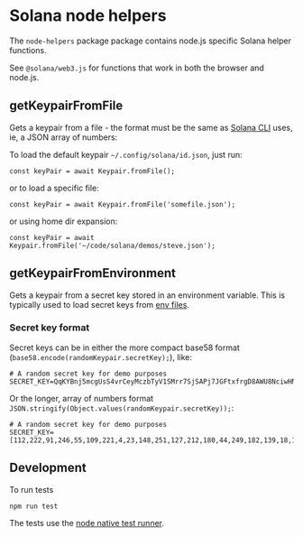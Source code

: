 # Solana node helpers

The `node-helpers` package package contains node.js specific Solana helper functions.

See `@solana/web3.js` for functions that work in both the browser and node.js.

## getKeypairFromFile

Gets a keypair from a file - the format must be the same as [Solana CLI](https://docs.solana.com/wallet-guide/file-system-wallet) uses, ie, a JSON array of numbers:

To load the default keypair `~/.config/solana/id.json`, just run:

```
const keyPair = await Keypair.fromFile();
```

or to load a specific file:

```
const keyPair = await Keypair.fromFile('somefile.json');
```

or using home dir expansion:

```
const keyPair = await Keypair.fromFile('~/code/solana/demos/steve.json');
```

## getKeypairFromEnvironment

Gets a keypair from a secret key stored in an environment variable. This is typically used to load secret keys from [env files](https://stackoverflow.com/questions/68267862/what-is-an-env-or-dotenv-file-exactly).

### Secret key format

Secret keys can be in either the more compact base58 format (`base58.encode(randomKeypair.secretKey);`), like:

```
# A random secret key for demo purposes
SECRET_KEY=QqKYBnj5mcgUsS4vrCeyMczbTyV1SMrr7SjSAPj7JGFtxfrgD8AWU8NciwHNCbmkscbvj4HdeEen42GDBSHCj1N
```

Or the longer, array of numbers format `JSON.stringify(Object.values(randomKeypair.secretKey));`:

```
# A random secret key for demo purposes
SECRET_KEY=[112,222,91,246,55,109,221,4,23,148,251,127,212,180,44,249,182,139,18,13,209,208,6,7,193,210,186,249,148,237,237,1,70,118,1,153,238,134,239,75,187,96,101,138,147,130,181,71,22,82,44,217,194,122,59,208,134,119,98,53,136,108,44,105]
```

## Development

To run tests

```
npm run test
```

The tests use the [node native test runner](https://blog.logrocket.com/exploring-node-js-native-test-runner/).
